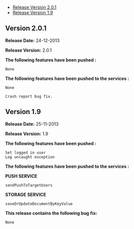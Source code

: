 * [Release Version 2.0.1](https://github.com/shephertz/App42_ANDROID_SDK/blob/master/Change_Log.md#version-201)
* [Release Version 1.9](https://github.com/shephertz/App42_ANDROID_SDK/blob/master/Change_Log.md#version-19)



## Version 2.0.1

**Release Date:** 24-12-2013

**Release Version:** 2.0.1

**The following features have been pushed :**

```
None
```

**The following features have been pushed to the services :**

```
None
```

```
Crash report bug fix.
```


## Version 1.9

**Release Date:** 25-11-2013

**Release Version:** 1.9

**The following features have been pushed :**

```
Set logged in user
Log uncaught exception
```

**The following features have been pushed to the services :**

**PUSH SERVICE**

```
sendPushToTargetUsers
```

**STORAGE SERVICE**

```
saveOrUpdateDocumentByKeyValue
```

**This release contains the following bug fix:**

```
None
```
